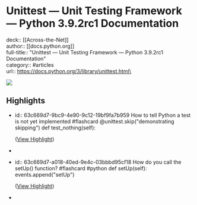 # Unittest — Unit Testing Framework — Python 3.9.2rc1 Documentation

deck:: [[Across-the-Net]]\
author:: [[docs.python.org]]\
full-title:: "Unittest — Unit Testing Framework — Python 3.9.2rc1 Documentation"\
category:: #articles\
url:: https://docs.python.org/3/library/unittest.html\

![](https://readwise-assets.s3.amazonaws.com/static/images/article2.74d541386bbf.png)
## Highlights
- id:: 63c669d7-9bc9-4e90-9c12-19bf9fa7b959
   How to tell Python a test is not yet implemented #flashcard 
    @unittest.skip("demonstrating skipping")
     def test_nothing(self):
  
    ([View Highlight](https://instapaper.com/read/1389016602/15572877))
-
- id:: 63c669d7-a018-40ed-9e4c-03bbbd95cf18
   How do you call the setUp() function? #flashcard  #python 
    def setUp(self):
     events.append("setUp")
  
    ([View Highlight](https://instapaper.com/read/1389016602/15572935))
-